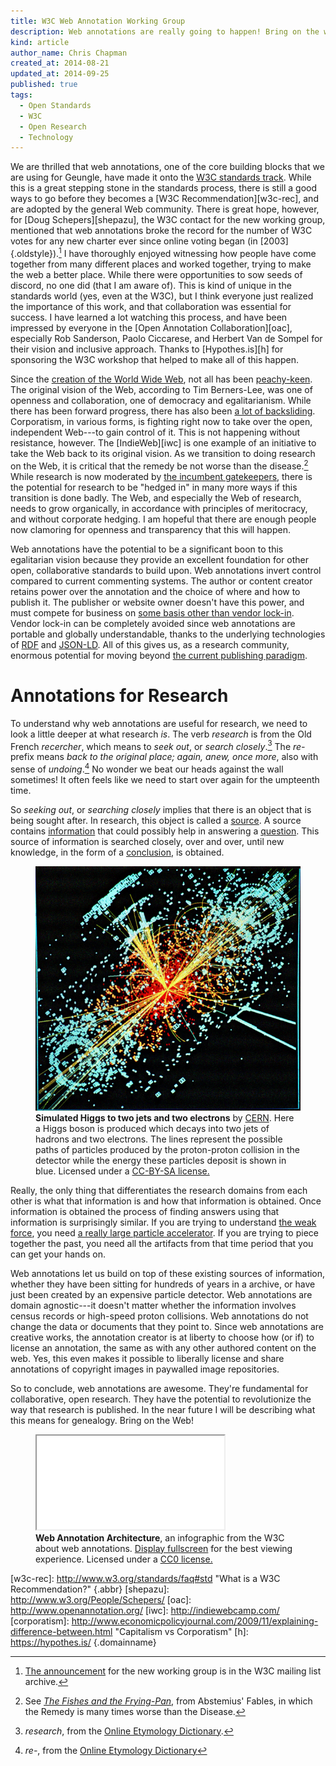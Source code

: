 ```yaml
---
title: W3C Web Annotation Working Group
description: Web annotations are really going to happen! Bring on the web.
kind: article
author_name: Chris Chapman
created_at: 2014-08-21
updated_at: 2014-09-25
published: true
tags:
  - Open Standards
  - W3C
  - Open Research
  - Technology
---
```


We are thrilled that web annotations, one of the core building blocks that we
are using for Geungle, have made it onto the [W3C standards
track][w3c-annotation]. While this is a great stepping stone in the standards
process, there is still a good ways to go before they becomes a [W3C
Recommendation][w3c-rec], and are adopted by the general Web community.  There
is great hope, however, for [Doug Schepers][shepazu], the W3C contact for the
new working group, mentioned that web annotations broke the record for the
number of W3C votes for any new charter ever since online voting began (in
[2003]{.oldstyle}).[^w3c-email] I have thoroughly enjoyed witnessing how people
have come together from many different places and worked together, trying to
make the web a better place.  While there were opportunities to sow seeds of
discord, no one did (that I am aware of). This is kind of unique in the
standards world (yes, even at the W3C), but I think everyone just realized the
importance of this work, and that collaboration was essential for success. I
have learned a lot watching this process, and have been impressed by everyone
in the [Open Annotation Collaboration][oac], especially Rob Sanderson, Paolo
Ciccarese, and Herbert Van de Sompel for their vision and inclusive approach.
Thanks to [Hypothes.is][h] for sponsoring the W3C workshop that helped to make
all of this happen.

Since the [creation of the World Wide Web][oai8], not all has been
[peachy-keen][pk]. The original vision of the Web, according to Tim
Berners-Lee, was one of openness and collaboration, one of democracy and
egalitarianism. While there has been forward progress, there has also been [a
lot of backsliding][internet-lost]. Corporatism, in various forms, is fighting
right now to take over the open, independent Web---to gain control of it. This
is not happening without resistance, however. The [IndieWeb][iwc] is one
example of an initiative to take the Web back to its original vision. As we
transition to doing research on the Web, it is critical that the remedy be not
worse than the disease.[^fishes] While research is now moderated by [the
incumbent gatekeepers][paradigm], there is the potential for research to be
"hedged in" in many more ways if this transition is done badly. The Web, and
especially the Web of research, needs to grow organically, in accordance with
principles of meritocracy, and without corporate hedging. I am hopeful that
there are enough people now clamoring for openness and transparency that this
will happen. 

<!--MORE-->

Web annotations have the potential to be a significant boon to this egalitarian
vision because they provide an excellent foundation for other open,
collaborative standards to build upon. Web annotations invert control compared
to current commenting systems. The author or content creator retains power over
the annotation and the choice of where and how to publish it. The publisher or
website owner doesn't have this power, and must compete for business on [some
basis other than vendor lock-in][vision]. Vendor lock-in can be completely
avoided since web annotations are portable and globally understandable, thanks
to the underlying technologies of [RDF][RDF] and [JSON-LD][JSON-LD]. All of
this gives us, as a research community, enormous potential for moving beyond
[the current publishing paradigm][paradigm].

# Annotations for Research

To understand why web annotations are useful for research, we need to look a
little deeper at what research _is_. The verb _research_ is from the Old French
<dfn id="def-recercher" lang="fr">recercher</dfn>, which means to _seek out_,
or _search closely_.[^term-research] The <dfn id="def-re-">re-</dfn> prefix
means _back to the original place; again, anew, once more_, also with sense of
_undoing_.[^term-re-] No wonder we beat our heads against the wall sometimes!
It often feels like we need to start over again for the umpteenth time.

So _seeking out_, or _searching closely_ implies that there is an object that
is being sought after. In research, this object is called a [source][S]. A
source contains [information][I] that could possibly help in answering a
[question][Q]. This source of information is searched closely, over and over,
until new knowledge, in the form of a [conclusion][C], is obtained.

<figure resource="#simulated-higgs" class="img" typeof="schema:ImageObject prov:Entity">
  <link property="prov:wasDerivedFrom" href="https://cds.cern.ch/record/628469" typeof="prov:Entity" />
  <img property="schema:contentUrl" class="static" alt="CMS: Simulated Higgs to two jets and two electrons" src="higgsboson.jpeg" />
  <figcaption><b property="dc:title schema:name">Simulated Higgs to two jets and two electrons</b> by <a href="http://cern.ch" property="cc:attributionName" rel="cc:attributionURL dc:creator">CERN</a>. <span property="dc:description">Here a Higgs boson is produced which decays into two jets of hadrons and two electrons. The lines represent the possible paths of particles produced by the proton-proton collision in the detector while the energy these particles deposit is shown in blue.</span> Licensed under a <a property="cc:license" rel="license" href="http://creativecommons.org/licenses/by-sa/4.0/">CC-BY-SA license.</a> <span class="icon-cc"></span><span class="icon-cc-by"></span><span class="icon-cc-sa"></span></figcaption>
</figure>

Really, the only thing that differentiates the research domains from each other
is what that information is and how that information is obtained. Once
information is obtained the process of finding answers using that information
is surprisingly similar. If you are trying to understand [the weak
force][weak-force], you need [a really large particle accelerator][LHC]. If you
are trying to piece together the past, you need all the artifacts from that
time period that you can get your hands on. 

Web annotations let us build on top of these existing sources of information,
whether they have been sitting for hundreds of years in a archive, or have just
been created by an expensive particle detector. Web annotations are domain
agnostic---it doesn't matter whether the information involves census records or
high-speed proton collisions. Web annotations do not change the data or
documents that they point to. Since web annotations are creative works, the
annotation creator is at liberty to choose how (or if) to license an
annotation, the same as with any other authored content on the web. Yes, this
even makes it possible to liberally license and share annotations of copyright
images in paywalled image repositories.

So to conclude, web annotations are awesome. They're fundamental for
collaborative, open research. They have the potential to revolutionize the way
that research is published. In the near future I will be describing what this
means for genealogy. Bring on the Web!

<figure typeof="schema:ImageObject" property="schema:image" resource="#infographic">
  <link property="schema:representativeOfPage" resource="schema:True" />
  <div class="embed-container wideScreen"><iframe property="schema:contentUrl" src="annotation-architecture.svg" class="simple static"></iframe></div>
  <figcaption property="schema:caption"><span property="dc:description schema:description"><b property="schema:name dc:title">Web Annotation Architecture</b>, an infographic from the <span property="schema:author dc:creator" resource="http://www.w3.org">W3C</span> about web annotations.</span> <a href="annotation-architecture.svg">Display fullscreen</a> for the best viewing experience. Licensed under a <a property="cc:license" href="http://creativecommons.org/publicdomain/zero/1.0/">CC0 license.</a> <span class="icon-cc"></span><span class="icon-cc-zero"></span></figcaption>
</figure>

[^term-research]: _research_, from the [Online Etymology Dictionary](http://www.etymonline.com/index.php?term=research).
[^term-re-]: _re-_, from the [Online Etymology Dictionary](http://www.etymonline.com/index.php?term=re-)
[^fishes]: See [_The Fishes and the Frying-Pan_](http://books.google.com/books?id=4UE-AAAAcAAJ&lpg=PA349&ots=74gka8Ll6P&dq=Fables%20of%20Aesop%20and%20Other%20Eminent%20Mythologists%3A%20Abstemius's%20Fables&pg=PA289#v=onepage&q&f=false), from Abstemius' Fables, in which the Remedy is many times worse than the Disease.
[^w3c-email]: [The announcement](http://lists.w3.org/Archives/Public/public-openannotation/2014Aug/0003.html) for the new working group is in the W3C mailing list archive.

[internet-lost]: http://www.theguardian.com/technology/2014/aug/24/internet-lost-its-way-tim-berners-lee-world-wide-web "How the web lost its way–and its founding principles"
[pk]: http://www.oxforddictionaries.com/definition/american_english/peachy-keen 
[RDF]: http://en.wikipedia.org/wiki/Resource_Description_Framework
[JSON-LD]: http://json-ld.org/
[oai8]: /blog/heading-to-oai8/#p[TsrKoa],h[TsrKoa] "A little about the beginnings of the WWW"
[mission]: /company/#sec:mission
[vision]: /blog/a-social-business/#p[OvoObm],h[OvoObm,1,2]
[S]: /research/process/#dfn:data
[I]: /research/process/#dfn:information
[Q]: /research/process/#dfn:question
[C]: /research/#p[RifNmw],h[RifNmw,3]
[LHC]: http://home.web.cern.ch/topics/large-hadron-collider "Expensive information"
[weak-force]: http://en.wikipedia.org/wiki/Weak_interaction
[paradigm]: /blog/a-social-business/#p[WtcTwn],h[WtcTwn,2]
[w3c-annotation]: http://www.w3.org/annotation/ "W3C Web Annotation Working Group"
[w3c-rec]: http://www.w3.org/standards/faq#std "What is a W3C Recommendation?" {.abbr}
[shepazu]: http://www.w3.org/People/Schepers/
[oac]: http://www.openannotation.org/
[iwc]: http://indiewebcamp.com/
[corporatism]: http://www.economicpolicyjournal.com/2009/11/explaining-difference-between.html "Capitalism vs Corporatism"
[h]: https://hypothes.is/ {.domainname}
